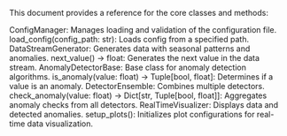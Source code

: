 This document provides a reference for the core classes and methods:

ConfigManager: Manages loading and validation of the configuration file.
load_config(config_path: str): Loads config from a specified path.
DataStreamGenerator: Generates data with seasonal patterns and anomalies.
next_value() -> float: Generates the next value in the data stream.
AnomalyDetectorBase: Base class for anomaly detection algorithms.
is_anomaly(value: float) -> Tuple[bool, float]: Determines if a value is an anomaly.
DetectorEnsemble: Combines multiple detectors.
check_anomaly(value: float) -> Dict[str, Tuple[bool, float]]: Aggregates anomaly checks from all detectors.
RealTimeVisualizer: Displays data and detected anomalies.
setup_plots(): Initializes plot configurations for real-time data visualization.